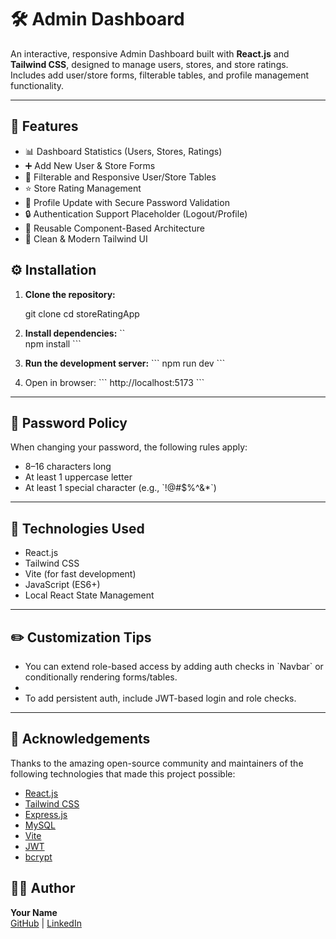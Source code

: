 # 🛠️ Admin Dashboard

An interactive, responsive Admin Dashboard built with **React.js** and **Tailwind CSS**, designed to manage users, stores, and store ratings. Includes add user/store forms, filterable tables, and profile management functionality.

---

## 🚀 Features

- 📊 Dashboard Statistics (Users, Stores, Ratings)
- ➕ Add New User & Store Forms
- 🧾 Filterable and Responsive User/Store Tables
- ⭐ Store Rating Management
- 👤 Profile Update with Secure Password Validation
- 🔒 Authentication Support Placeholder (Logout/Profile)
- 🔄 Reusable Component-Based Architecture
- 💅 Clean & Modern Tailwind UI

## ⚙️ Installation

1. **Clone the repository:**
   
   git clone 
   cd storeRatingApp
   

2. **Install dependencies:**
   \`\`\
   npm install
   \`\`\`

3. **Run the development server:**
   \`\`\`
   npm run dev
   \`\`\`

4. Open in browser:
   \`\`\`
   http://localhost:5173
   \`\`\`

---

## 🔑 Password Policy

When changing your password, the following rules apply:
- 8–16 characters long
- At least 1 uppercase letter
- At least 1 special character (e.g., \`!@#$%^&*\`)

---

## 🧪 Technologies Used

- React.js
- Tailwind CSS
- Vite (for fast development)
- JavaScript (ES6+)
- Local React State Management

---

## ✏️ Customization Tips

- You can extend role-based access by adding auth checks in \`Navbar\` or conditionally rendering forms/tables.
- 
- To add persistent auth, include JWT-based login and role checks.

---


## 🙌 Acknowledgements

Thanks to the amazing open-source community and maintainers of the following technologies that made this project possible:

- [React.js](https://reactjs.org/)
- [Tailwind CSS](https://tailwindcss.com/)
- [Express.js](https://expressjs.com/)
- [MySQL](https://www.mysql.com/)
- [Vite](https://vitejs.dev/)
- [JWT](https://jwt.io/)
- [bcrypt](https://github.com/kelektiv/node.bcrypt.js)

## 🙋‍♂️ Author

**Your Name**  
[GitHub](https://github.com/AKCHAT0211) | [LinkedIn](https://www.linkedin.com/in/akchat-jain-512130234/)

